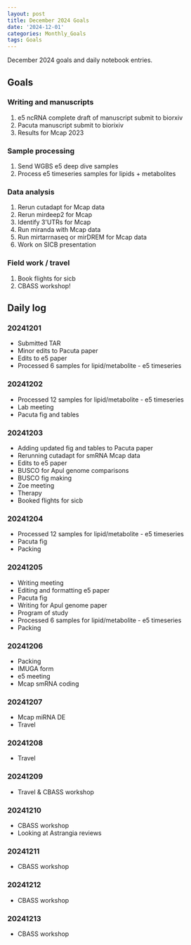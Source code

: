 ```yaml
---
layout: post
title: December 2024 Goals
date: '2024-12-01'
categories: Monthly_Goals
tags: Goals
---
```


December 2024 goals and daily notebook entries.

## Goals  

### Writing and manuscripts 

1. e5 ncRNA complete draft of manuscript submit to biorxiv 
2. Pacuta manuscript submit to biorixiv
3. Results for Mcap 2023 

### Sample processing

1. Send WGBS e5 deep dive samples 
2. Process e5 timeseries samples for lipids + metabolites 

### Data analysis

1. Rerun cutadapt for Mcap data 
2. Rerun mirdeep2 for Mcap 
3. Identify 3'UTRs for Mcap
4. Run miranda with Mcap data
5. Run mirtarrnaseq or mirDREM for Mcap data
6. Work on SICB presentation

### Field work / travel 

1. Book flights for sicb 
2. CBASS workshop!

## Daily log 

### 20241201

- Submitted TAR 
- Minor edits to Pacuta paper 
- Edits to e5 paper 
- Processed 6 samples for lipid/metabolite - e5 timeseries 

### 20241202

- Processed 12 samples for lipid/metabolite - e5 timeseries 
- Lab meeting 
- Pacuta fig and tables 

### 20241203

- Adding updated fig and tables to Pacuta paper 
- Rerunning cutadapt for smRNA Mcap data 
- Edits to e5 paper 
- BUSCO for Apul genome comparisons 
- BUSCO fig making 
- Zoe meeting 
- Therapy 
- Booked flights for sicb

### 20241204

- Processed 12 samples for lipid/metabolite - e5 timeseries 
- Pacuta fig
- Packing 

### 20241205

- Writing meeting 
- Editing and formatting e5 paper 
- Pacuta fig 
- Writing for Apul genome paper 
- Program of study 
- Processed 6 samples for lipid/metabolite - e5 timeseries 
- Packing 

### 20241206 

- Packing 
- IMUGA form 
- e5 meeting 
- Mcap smRNA coding 

### 20241207

- Mcap miRNA DE 
- Travel 

### 20241208

- Travel 

### 20241209

- Travel & CBASS workshop 

### 20241210

- CBASS workshop 
- Looking at Astrangia reviews

### 20241211

- CBASS workshop 

### 20241212

- CBASS workshop 

### 20241213

- CBASS workshop 
